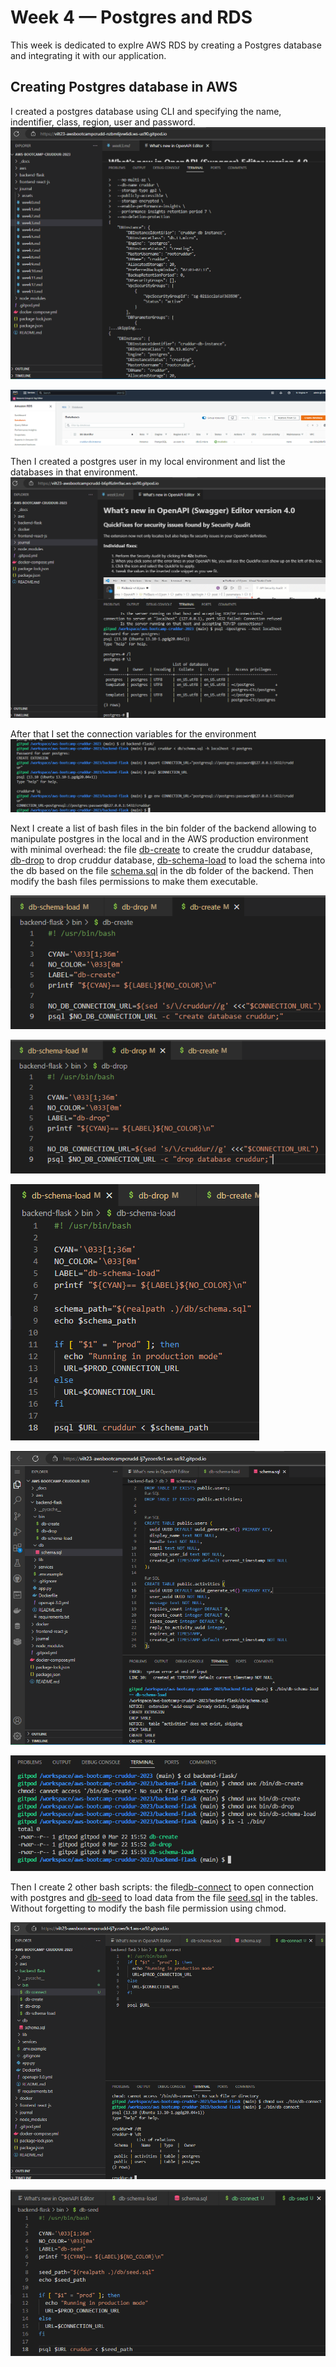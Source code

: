 # Week 4 — Postgres and RDS
This week is dedicated to explre AWS RDS by creating a Postgres database and integrating it with our application.

## Creating Postgres database in AWS

I created a postgres database using CLI and specifying the name, indentifier, class, region, user and password.
![create postgres db](assets/Week4/Week%204%20-%20Create%20postgres%20db.png)

![db in console](assets/Week4/Week%204%20-%20DB%20AWS%20console.png)

Then I created a postgres user in my local environment and list the databases in that environment.
![create local user](assets/Week4/Week%204%20-%20List%20of%20databases.png)

After that I set the connection variables for the environment
![env var set](assets/Week4/Week%204%20-%20Connection%20URL.png)

Next I create a list of bash files in the bin folder of the backend allowing to manipulate postgres in the local and in the AWS production environment with minimal overhead: the file [db-create](https://github.com/vilt23/aws-bootcamp-cruddur-2023/blob/main/backend-flask/bin/db-create) to create the cruddur database, [db-drop](https://github.com/vilt23/aws-bootcamp-cruddur-2023/blob/main/backend-flask/bin/db-drop) to drop cruddur database, [db-schema-load](https://github.com/vilt23/aws-bootcamp-cruddur-2023/blob/main/backend-flask/bin/db-schema-load) to load the schema into the db based on the file [schema.sql](https://github.com/vilt23/aws-bootcamp-cruddur-2023/blob/main/backend-flask/db/schema.sql) in the db folder of the backend. Then modify the bash files permissions to make them executable.

![db-create bash](assets/Week4/Week%204%20-%20DB%20create%20bash.png)

![db-drop bash](assets/Week4/Week%204%20-%20DB%20drop%20bash.png)

![db-schema-load bash](assets/Week4/Week%204%20-%20DB%20schema%20load%20bash.png)

![load schema sql](assets/Week4/Week%204%20-%20Create%20tables%20users%20and%20activities.png)

![Making bash files executable](assets/Week4/Week%204%20-%20Chmod.png)

Then I create 2 other bash scripts: the file[db-connect](https://github.com/vilt23/aws-bootcamp-cruddur-2023/blob/main/backend-flask/bin/db-connect) to open connection with postgres and [db-seed](https://github.com/vilt23/aws-bootcamp-cruddur-2023/blob/main/backend-flask/bin/db-seed) to load data from the file [seed.sql](https://github.com/vilt23/aws-bootcamp-cruddur-2023/blob/main/backend-flask/db/seed.sql) in the tables. Without forgetting to modify the bash file permission using chmod.

![db-connect](assets/Week4/Week%204%20-%20DB%20coneect%20and%20table%20listing.png)

![db-seed](assets/Week4/Week%204%20-%20DB%20seed%20bash.png)

